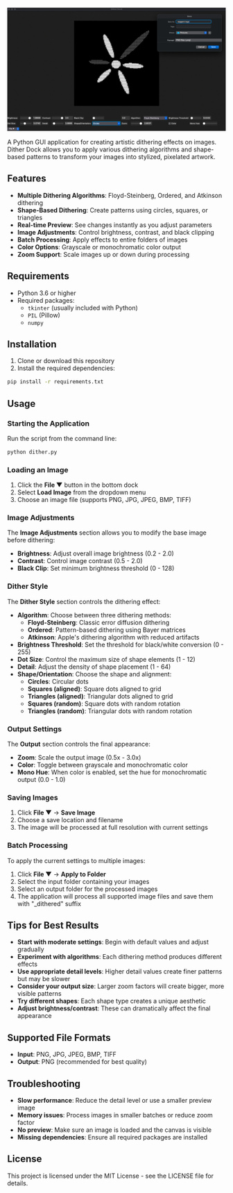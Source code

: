 ![Dither Dock Screenshot](./Screenshot.png)

A Python GUI application for creating artistic dithering effects on images. Dither Dock allows you to apply various dithering algorithms and shape-based patterns to transform your images into stylized, pixelated artwork.

## Features

- **Multiple Dithering Algorithms**: Floyd-Steinberg, Ordered, and Atkinson dithering
- **Shape-Based Dithering**: Create patterns using circles, squares, or triangles
- **Real-time Preview**: See changes instantly as you adjust parameters
- **Image Adjustments**: Control brightness, contrast, and black clipping
- **Batch Processing**: Apply effects to entire folders of images
- **Color Options**: Grayscale or monochromatic color output
- **Zoom Support**: Scale images up or down during processing

## Requirements

- Python 3.6 or higher
- Required packages:
  - `tkinter` (usually included with Python)
  - `PIL` (Pillow)
  - `numpy`

## Installation

1. Clone or download this repository
2. Install the required dependencies:

```bash
pip install -r requirements.txt
```

## Usage

### Starting the Application

Run the script from the command line:

```bash
python dither.py
```

### Loading an Image

1. Click the **File ▼** button in the bottom dock
2. Select **Load Image** from the dropdown menu
3. Choose an image file (supports PNG, JPG, JPEG, BMP, TIFF)

### Image Adjustments

The **Image Adjustments** section allows you to modify the base image before dithering:

- **Brightness**: Adjust overall image brightness (0.2 - 2.0)
- **Contrast**: Control image contrast (0.5 - 2.0)
- **Black Clip**: Set minimum brightness threshold (0 - 128)

### Dither Style

The **Dither Style** section controls the dithering effect:

- **Algorithm**: Choose between three dithering methods:
  - **Floyd-Steinberg**: Classic error diffusion dithering
  - **Ordered**: Pattern-based dithering using Bayer matrices
  - **Atkinson**: Apple's dithering algorithm with reduced artifacts
- **Brightness Threshold**: Set the threshold for black/white conversion (0 - 255)
- **Dot Size**: Control the maximum size of shape elements (1 - 12)
- **Detail**: Adjust the density of shape placement (1 - 64)
- **Shape/Orientation**: Choose the shape and alignment:
  - **Circles**: Circular dots
  - **Squares (aligned)**: Square dots aligned to grid
  - **Triangles (aligned)**: Triangular dots aligned to grid
  - **Squares (random)**: Square dots with random rotation
  - **Triangles (random)**: Triangular dots with random rotation

### Output Settings

The **Output** section controls the final appearance:

- **Zoom**: Scale the output image (0.5x - 3.0x)
- **Color**: Toggle between grayscale and monochromatic color
- **Mono Hue**: When color is enabled, set the hue for monochromatic output (0.0 - 1.0)

### Saving Images

1. Click **File ▼** → **Save Image**
2. Choose a save location and filename
3. The image will be processed at full resolution with current settings

### Batch Processing

To apply the current settings to multiple images:

1. Click **File ▼** → **Apply to Folder**
2. Select the input folder containing your images
3. Select an output folder for the processed images
4. The application will process all supported image files and save them with "_dithered" suffix

## Tips for Best Results

- **Start with moderate settings**: Begin with default values and adjust gradually
- **Experiment with algorithms**: Each dithering method produces different effects
- **Use appropriate detail levels**: Higher detail values create finer patterns but may be slower
- **Consider your output size**: Larger zoom factors will create bigger, more visible patterns
- **Try different shapes**: Each shape type creates a unique aesthetic
- **Adjust brightness/contrast**: These can dramatically affect the final appearance

## Supported File Formats

- **Input**: PNG, JPG, JPEG, BMP, TIFF
- **Output**: PNG (recommended for best quality)

## Troubleshooting

- **Slow performance**: Reduce the detail level or use a smaller preview image
- **Memory issues**: Process images in smaller batches or reduce zoom factor
- **No preview**: Make sure an image is loaded and the canvas is visible
- **Missing dependencies**: Ensure all required packages are installed

## License

This project is licensed under the MIT License - see the LICENSE file for details.
